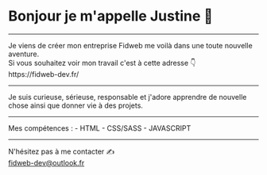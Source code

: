 <h1>Bonjour je m'appelle Justine 👋</h1>
<hr>
Je viens de créer mon entreprise Fidweb me voilà dans une toute nouvelle aventure.<br>
Si vous souhaitez voir mon travail c'est à cette adresse  👇 <br>
https://fidweb-dev.fr/
<hr>
Je suis curieuse, sérieuse, responsable et j'adore apprendre de nouvelle chose ainsi que donner vie à des projets.
<hr>
Mes compétences : 
- HTML
- CSS/SASS
- JAVASCRIPT
<hr>
N'hésitez pas à me contacter ✍️<br>
<a href="mailto:fidweb-dev@outlook.fr">fidweb-dev@outlook.fr</a>



<!--
**justine1410/justine1410** is a ✨ _special_ ✨ repository because its `README.md` (this file) appears on your GitHub profile.

Here are some ideas to get you started:

- 🔭 I’m currently working on ...
- 🌱 I’m currently learning ...
- 👯 I’m looking to collaborate on ...
- 🤔 I’m looking for help with ...
- 💬 Ask me about ...
- 📫 How to reach me: ...
- 😄 Pronouns: ...
- ⚡ Fun fact: ...
-->
